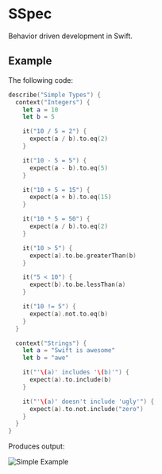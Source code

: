 # SSpec

Behavior driven development in Swift.


## Example

The following code:

```swift
describe("Simple Types") {
  context("Integers") {
    let a = 10
    let b = 5

    it("10 / 5 = 2") {
      expect(a / b).to.eq(2)
    }

    it("10 - 5 = 5") {
      expect(a - b).to.eq(5)
    }

    it("10 + 5 = 15") {
      expect(a + b).to.eq(15)
    }

    it("10 * 5 = 50") {
      expect(a / b).to.eq(2)
    }

    it("10 > 5") {
      expect(a).to.be.greaterThan(b)
    }

    it("5 < 10") {
      expect(b).to.be.lessThan(a)
    }

    it("10 != 5") {
      expect(a).not.to.eq(b)
    }
  }

  context("Strings") {
    let a = "Swift is awesome"
    let b = "awe"

    it("'\(a)' includes '\(b)'") {
      expect(a).to.include(b)
    }

    it("'\(a)' doesn't include 'ugly'") {
      expect(a).to.not.include("zero")
    }
  }
}
```

Produces output:

![Simple Example](https://s1.postimg.org/1thm1auoy7/Screen_Shot_2017-10-19_at_2.28.36_PM.png)

